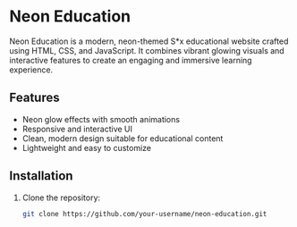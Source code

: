 # Neon Education

Neon Education is a modern, neon-themed S*x educational website crafted using HTML, CSS, and JavaScript. It combines vibrant glowing visuals and interactive features to create an engaging and immersive learning experience.

## Features

- Neon glow effects with smooth animations  
- Responsive and interactive UI  
- Clean, modern design suitable for educational content  
- Lightweight and easy to customize  

## Installation

1. Clone the repository:  
   ```bash
   git clone https://github.com/your-username/neon-education.git
